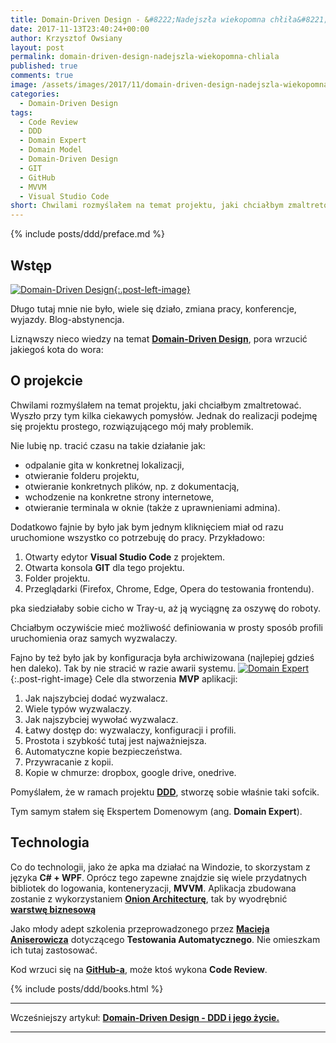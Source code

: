 ```yaml
---
title: Domain-Driven Design - &#8222;Nadejszła wiekopomna chłiła&#8221;.
date: 2017-11-13T23:40:24+00:00
author: Krzysztof Owsiany
layout: post
permalink: domain-driven-design-nadejszla-wiekopomna-chliala
published: true
comments: true
image: /assets/images/2017/11/domain-driven-design-nadejszla-wiekopomna-chliala/post.jpg
categories:
  - Domain-Driven Design
tags:
  - Code Review
  - DDD
  - Domain Expert
  - Domain Model
  - Domain-Driven Design
  - GIT
  - GitHub
  - MVVM
  - Visual Studio Code
short: Chwilami rozmyślałem na temat projektu, jaki chciałbym zmaltretować. Wyszło przy tym kilka ciekawych pomysłów. Jednak do realizacji podejmę się projektu prostego, rozwiązującego mój mały problemik.
---
```

{% include posts/ddd/preface.md %}

## Wstęp
[![Domain-Driven Design][post]{:.post-left-image}][post-big]

Długo tutaj mnie nie było, wiele się działo, zmiana pracy, konferencje, wyjazdy. Blog-abstynencja.

Liznąwszy nieco wiedzy na temat **[Domain-Driven Design][ddd]**, pora wrzucić jakiegoś kota do wora:

## O projekcie
Chwilami rozmyślałem na temat projektu, jaki chciałbym zmaltretować. Wyszło przy tym kilka ciekawych pomysłów. Jednak do realizacji podejmę się projektu prostego, rozwiązującego mój mały problemik.
    
Nie lubię np. tracić czasu na takie działanie jak:

* odpalanie gita w konkretnej lokalizacji,
* otwieranie folderu projektu,
* otwieranie konkretnych plików, np. z dokumentacją,
* wchodzenie na konkretne strony internetowe,
* otwieranie terminala w oknie (także z uprawnieniami admina).
    
Dodatkowo fajnie by było jak bym jednym kliknięciem miał od razu uruchomione wszystko co potrzebuję do pracy.
Przykładowo:

1. Otwarty edytor **Visual Studio Code** z projektem.
2. Otwarta konsola **GIT** dla tego projektu.
3. Folder projektu.
4. Przeglądarki (Firefox, Chrome, Edge, Opera do testowania frontendu).

pka siedziałaby sobie cicho w Tray-u, aż ją wyciągnę za oszywę do roboty.

Chciałbym oczywiście mieć możliwość definiowania w prosty sposób profili uruchomienia oraz samych wyzwalaczy.

Fajno by też było jak by konfiguracja była archiwizowana (najlepiej gdzieś hen daleko). Tak by nie stracić w razie awarii systemu.
[![Domain Expert][image1]][image1-big]{:.post-right-image}
Cele dla stworzenia **MVP** aplikacji:
1. Jak najszybciej dodać wyzwalacz.
2. Wiele typów wyzwalaczy.
3. Jak najszybciej wywołać wyzwalacz.
4. Łatwy dostęp do: wyzwalaczy, konfiguracji i profili.
5. Prostota i szybkość tutaj jest najważniejsza.
6. Automatyczne kopie bezpieczeństwa.
7. Przywracanie z kopii.
8. Kopie w chmurze: dropbox, google drive, onedrive.

Pomyślałem, że w ramach projektu **[DDD][ddd]**, stworzę sobie właśnie taki sofcik.

Tym samym stałem się Ekspertem Domenowym (ang. **Domain Expert**).

## Technologia
   
Co do technologii, jako że apka ma działać na Windozie, to skorzystam z języka **C# + WPF**. Oprócz tego zapewne znajdzie się wiele przydatnych bibliotek do logowania, konteneryzacji, **MVVM**.
Aplikacja zbudowana zostanie z wykorzystaniem **[Onion Architecturę][onion]**, tak by wyodrębnić **[warstwę biznesową][ddd-layer]**

Jako młody adept szkolenia przeprowadzonego przez **[Macieja Aniserowicza][procent]** dotyczącego **Testowania Automatycznego**. Nie omieszkam ich tutaj zastosować.
    
Kod wrzuci się na **[GitHub-a][mygithub]**, może ktoś wykona **Code Review**.

{% include posts/ddd/books.html %}

---
Wcześniejszy artykuł: **[Domain-Driven Design - DDD i jego życie.][previous]**

---
[previous]: {{site.url}}/ddd-i-jego-zycie


[ddd]: {{site.url}}/domain-driven-design-wstep
[onion]: {{site.url}}/architektura-cebuli
[ddd-layer]: {{site.url}}/domain-driven-design-izolacja-przy-pomocy
[procent]: http://devstyle.pl
[mygithub]: https://github.com/krzysztofowsiany


[post]: /assets/images/2017/11/domain-driven-design-nadejszla-wiekopomna-chliala/post.jpg
[post-big]: /assets/images/2017/11/domain-driven-design-nadejszla-wiekopomna-chliala/post-big.jpg

[image1]: /assets/images/2017/11/domain-driven-design-nadejszla-wiekopomna-chliala/image1.jpg
[image1-big]: /assets/images/2017/11/domain-driven-design-nadejszla-wiekopomna-chliala/image1-big.jpg